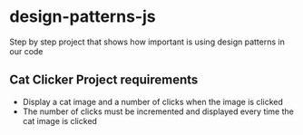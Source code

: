 # design-patterns-js
Step by step project that shows how important is using design patterns in our code


<h2>Cat Clicker Project requirements</h2>
<ul>
    <li>Display a cat image and a number of clicks when the image is clicked</li>
    <li>The number of clicks must be incremented and displayed every time the cat image is clicked</li>
</ul>